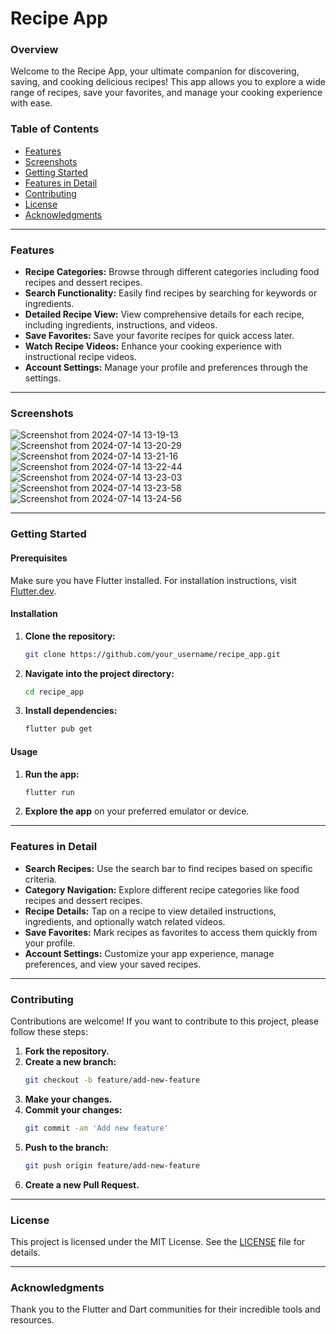 
# Recipe App

### Overview

Welcome to the Recipe App, your ultimate companion for discovering, saving, and cooking delicious recipes! This app allows you to explore a wide range of recipes, save your favorites, and manage your cooking experience with ease.

### Table of Contents

- [Features](#features)
- [Screenshots](#screenshots)
- [Getting Started](#getting-started)
- [Features in Detail](#features-in-detail)
- [Contributing](#contributing)
- [License](#license)
- [Acknowledgments](#acknowledgments)

---

### Features

- **Recipe Categories:** Browse through different categories including food recipes and dessert recipes.
- **Search Functionality:** Easily find recipes by searching for keywords or ingredients.
- **Detailed Recipe View:** View comprehensive details for each recipe, including ingredients, instructions, and videos.
- **Save Favorites:** Save your favorite recipes for quick access later.
- **Watch Recipe Videos:** Enhance your cooking experience with instructional recipe videos.
- **Account Settings:** Manage your profile and preferences through the settings.

---

### Screenshots

![Screenshot from 2024-07-14 13-19-13](https://github.com/user-attachments/assets/0178e012-38d6-44c2-b83b-20ae42d440ee)
![Screenshot from 2024-07-14 13-20-29](https://github.com/user-attachments/assets/319cacd3-3f05-41ac-80e6-4d062c4192b7)
![Screenshot from 2024-07-14 13-21-16](https://github.com/user-attachments/assets/cab2271d-f2c5-4762-9ba0-499b286eeec3)
![Screenshot from 2024-07-14 13-22-44](https://github.com/user-attachments/assets/9ab02bb3-4ea3-45ab-b025-7b7dc2e0b00c)
![Screenshot from 2024-07-14 13-23-03](https://github.com/user-attachments/assets/cbef2ff2-2206-4a29-9a40-14b0505d1ec8)
![Screenshot from 2024-07-14 13-23-58](https://github.com/user-attachments/assets/3691f137-e7f7-42f6-8692-695a0a39dddb)
![Screenshot from 2024-07-14 13-24-56](https://github.com/user-attachments/assets/954f874f-b8b1-4c92-a619-8ccc0a5685c7)

---

### Getting Started

#### Prerequisites

Make sure you have Flutter installed. For installation instructions, visit [Flutter.dev](https://flutter.dev).

#### Installation

1. **Clone the repository:**
   ```sh
   git clone https://github.com/your_username/recipe_app.git
   ```
2. **Navigate into the project directory:**
   ```sh
   cd recipe_app
   ```
3. **Install dependencies:**
   ```sh
   flutter pub get
   ```

#### Usage

1. **Run the app:**
   ```sh
   flutter run
   ```
2. **Explore the app** on your preferred emulator or device.

---

### Features in Detail

- **Search Recipes:** Use the search bar to find recipes based on specific criteria.
- **Category Navigation:** Explore different recipe categories like food recipes and dessert recipes.
- **Recipe Details:** Tap on a recipe to view detailed instructions, ingredients, and optionally watch related videos.
- **Save Favorites:** Mark recipes as favorites to access them quickly from your profile.
- **Account Settings:** Customize your app experience, manage preferences, and view your saved recipes.

---

### Contributing

Contributions are welcome! If you want to contribute to this project, please follow these steps:

1. **Fork the repository.**
2. **Create a new branch:**
   ```sh
   git checkout -b feature/add-new-feature
   ```
3. **Make your changes.**
4. **Commit your changes:**
   ```sh
   git commit -am 'Add new feature'
   ```
5. **Push to the branch:**
   ```sh
   git push origin feature/add-new-feature
   ```
6. **Create a new Pull Request.**

---

### License

This project is licensed under the MIT License. See the [LICENSE](LICENSE) file for details.

---

### Acknowledgments

Thank you to the Flutter and Dart communities for their incredible tools and resources.
```

